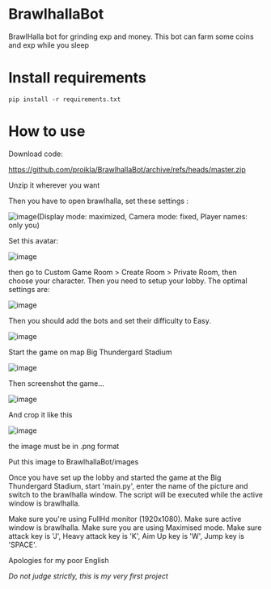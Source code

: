 # BrawlhallaBot
BrawlHalla bot for grinding exp and money.
This bot can farm some coins and exp while you sleep

# Install requirements
```
pip install -r requirements.txt
```

# How to use

Download code:

https://github.com/proikla/BrawlhallaBot/archive/refs/heads/master.zip

Unzip it wherever you want

Then you have to open brawlhalla, set these settings : 

![image](https://user-images.githubusercontent.com/58581541/173115585-36379276-1431-4742-9834-d36277c62ce0.png)(Display mode: maximized, Camera mode: fixed, Player names: only you)

Set this avatar:

![image](https://user-images.githubusercontent.com/58581541/173119224-27f1a225-2770-4e46-bef0-ca11ba191e3f.png)

then go to Custom Game Room > Create Room > Private Room, then choose your character. 
Then you need to setup your lobby. The optimal settings are:

![image](https://user-images.githubusercontent.com/58581541/173114325-23e5fae3-84d8-487f-a0ce-688a9eef3422.png)

Then you should add the bots and set their difficulty to Easy.

![image](https://user-images.githubusercontent.com/58581541/173114690-bc17cb6d-9bd2-4003-998e-dccb4c223431.png)

Start the game on map Big Thundergard Stadium

![image](https://user-images.githubusercontent.com/58581541/173114956-ec54586a-0924-49e5-b686-b5133485cb46.png)

Then screenshot the game...

![image](https://user-images.githubusercontent.com/58581541/173115171-ebe02b15-d1fa-4506-801b-22b006864988.png)

And crop it like this 

![image](https://user-images.githubusercontent.com/58581541/173115276-dfc66b23-5bb8-4da6-805d-3b018494bf59.png)

the image must be in .png format

Put this image to BrawlhallaBot/images

Once you have set up the lobby and started the game at the Big Thundergard Stadium, start 'main.py', enter the name of the picture and switch to the brawlhalla window. The script will be executed while the active window is brawlhalla.

Make sure you're using FullHd monitor (1920x1080). Make sure active window is brawlhalla. Make sure you are using Maximised mode. Make sure attack key is 'J', Heavy attack key is 'K', Aim Up key is 'W', Jump key is 'SPACE'.

Apologies for my poor English

*Do not judge strictly, this is my very first project*
